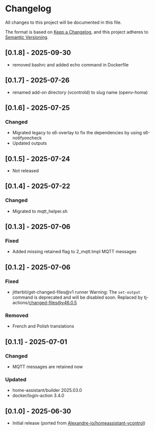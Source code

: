 <!-- https://developers.home-assistant.io/docs/add-ons/presentation#keeping-a-changelog -->
# Changelog

All changes to this project will be documented in this file.

The format is based on [Keep a Changelog](https://keepachangelog.com/en/1.0.0/),
and this project adheres to [Semantic Versioning](https://semver.org/spec/v2.0.0.html).

## [0.1.8] - 2025-09-30
- removed bashrc and added echo command in Dockerfile

## [0.1.7] - 2025-07-26
- renamed add-on directory (vcontrold) to slug name (openv-homa)

## [0.1.6] - 2025-07-25
### Changed
- Migrated legacy to s6-overlay to fix the dependencies by using s6-notifyoncheck
- Updated outputs

## [0.1.5] - 2025-07-24
- Not released

## [0.1.4] - 2025-07-22
### Changed
- Migrated to mqtt_helper.sh

## [0.1.3] - 2025-07-06
### Fixed
- Added missing retained flag to 2_mqtt.tmpl MQTT messages

## [0.1.2] - 2025-07-06
### Fixed
- jitterbit/get-changed-files@v1 runner Warning: The `set-output` command is deprecated and will be disabled soon. Replaced by tj-actions/changed-files@v46.0.5
### Removed
- French and Polish translations

## [0.1.1] - 2025-07-01
### Changed
- MQTT messages are retained now
### Updated
- home-assistant/builder 2025.03.0
- docker/login-action 3.4.0

## [0.1.0] - 2025-06-30
- Initial release (ported from [Alexandre-io/homeassistant-vcontrol](https://github.com/Alexandre-io/homeassistant-vcontrol))
